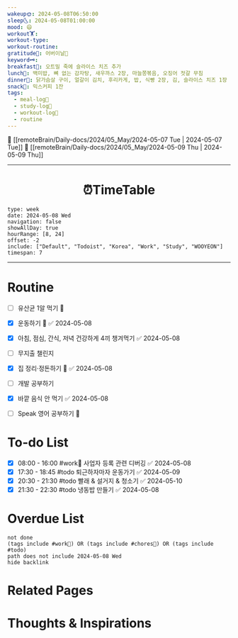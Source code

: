 ```yaml
---
wakeup🌞: 2024-05-08T06:50:00
sleep🌜: 2024-05-08T01:00:00
mood: 😄
workout🏋️: 
workout-type: 
workout-routine: 
gratitude🙏: 어버이날💐
keyword🗝️: 
breakfast🍳: 오트밀 죽에 슬라이스 치즈 추가
lunch🍚: 백미밥, 뼈 없는 감자탕, 새우까스 2장, 마늘쫑볶음, 오징어 젓갈 무침
dinner🥗: 닭가슴살 구이, 얼갈이 김치, 후리카게, 밥, 식빵 2장, 김, 슬라이스 치즈 1장
snack🍬: 믹스커피 1잔
tags:
  - meal-log📝
  - study-log📓
  - workout-log💪
  - routine
---
```


🔺 [[remoteBrain/Daily-docs/2024/05_May/2024-05-07 Tue | 2024-05-07 Tue]]
🔻 [[remoteBrain/Daily-docs/2024/05_May/2024-05-09 Thu | 2024-05-09 Thu]]
___
<h1> <center>⏰TimeTable </center> </h1>

```gEvent
type: week
date: 2024-05-08 Wed
navigation: false
showAllDay: true
hourRange: [8, 24]
offset: -2
include: ["Default", "Todoist", "Korea", "Work", "Study", "WOOYEON"]
timespan: 7
```

--- 


# Routine 

- [ ] 유산균 1알 먹기 🔼 
- [x] 운동하기 🔼 ✅ 2024-05-08
- [x] 아침, 점심, 간식, 저녁 건강하게 4끼 챙겨먹기 ✅ 2024-05-08
- [ ] 무지출 챌린지 
- [x] 집 정리·정돈하기 🔼 ✅ 2024-05-08
- [ ] 개발 공부하기
- [x] 바깥 음식 안 먹기 ✅ 2024-05-08
- [ ] Speak 영어 공부하기 🔼 


# To-do List

- [x] 08:00 - 16:00 #work💼 사업자 등록 관련 디버깅 ✅ 2024-05-08
- [x] 17:30 - 18:45 #todo 퇴근하자마자 운동가기 ✅ 2024-05-09
- [x] 20:30 - 21:30 #todo 빨래 & 설거지 & 청소기 ✅ 2024-05-10
- [x] 21:30 - 22:30 #todo 냉동밥 만들기 ✅ 2024-05-08
# Overdue List
```tasks
not done
(tags include #work💼) OR (tags include #chores🧺) OR (tags include #todo)
path does not include 2024-05-08 Wed
hide backlink
```

# Related Pages



# Thoughts & Inspirations

